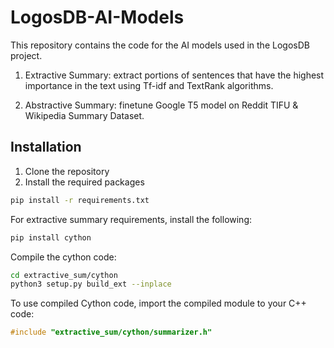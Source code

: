 # LogosDB-AI-Models
This repository contains the code for the AI models used in the LogosDB project. 

1. Extractive Summary: extract portions of sentences that have the highest importance in the text using Tf-idf and TextRank algorithms.

2. Abstractive Summary: finetune Google T5 model on Reddit TIFU & Wikipedia Summary Dataset.

## Installation
1. Clone the repository
2. Install the required packages
```bash
pip install -r requirements.txt
```

For extractive summary requirements, install the following:
```bash
pip install cython
```

Compile the cython code:
```bash
cd extractive_sum/cython
python3 setup.py build_ext --inplace
```

To use compiled Cython code, import the compiled module to your C++ code:
```cpp
#include "extractive_sum/cython/summarizer.h"
```

